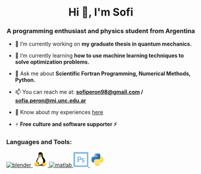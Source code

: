 <h1 align="center">Hi 👋, I'm Sofi</h1>
<h3 align="center">A programming enthusiast and physics student from Argentina</h3>

- 🔭 I’m currently working on **my graduate thesis in quantum mechanics.**

- 🌱 I’m currently learning **how to use machine learning techniques to solve optimization problems.**

- 💬 Ask me about **Scientific Fortran Programming, Numerical Methods, Python.**

- 📫 You can reach me at: **sofiperon98@gmail.com / sofia.peron@mi.unc.edu.ar**

- 📄 Know about my experiences [here](https://drive.google.com/file/d/1E4EAdJDLdrlDRr6210Dp3pe5cONpZf53/view?usp=sharing)

- ⚡ **Free culture and software supporter ⚡**


<h3 align="left">Languages and Tools:</h3>
<p align="left"> <a href="https://www.blender.org/" target="_blank" rel="noreferrer"> <img src="https://download.blender.org/branding/community/blender_community_badge_white.svg" alt="blender" width="40" height="40"/> </a> <a href="https://www.linux.org/" target="_blank" rel="noreferrer"> <img src="https://raw.githubusercontent.com/devicons/devicon/master/icons/linux/linux-original.svg" alt="linux" width="40" height="40"/> </a> <a href="https://www.mathworks.com/" target="_blank" rel="noreferrer"> <img src="https://upload.wikimedia.org/wikipedia/commons/2/21/Matlab_Logo.png" alt="matlab" width="40" height="40"/> </a> <a href="https://www.photoshop.com/en" target="_blank" rel="noreferrer"> <img src="https://raw.githubusercontent.com/devicons/devicon/master/icons/photoshop/photoshop-line.svg" alt="photoshop" width="40" height="40"/> </a> <a href="https://www.python.org" target="_blank" rel="noreferrer"> <img src="https://raw.githubusercontent.com/devicons/devicon/master/icons/python/python-original.svg" alt="python" width="40" height="40"/> </a> </p>

